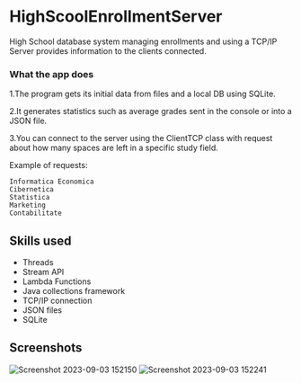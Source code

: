 # HighScoolEnrollmentServer

High School database system managing enrollments and using a TCP/IP Server provides information to the clients connected.

### What the app does

1.The program gets its initial data from files and a local DB using SQLite.

2.It generates statistics such as average grades sent in the console or into a JSON file.

3.You can connect to the server using the ClientTCP class with request about how many spaces are left in a specific study field.

Example of requests: 

    Informatica Economica  
    Cibernetica  
    Statistica  
    Marketing  
    Contabilitate

## Skills used

  - Threads
  - Stream API
  - Lambda Functions
  - Java collections framework
  - TCP/IP connection
  - JSON files
  - SQLite

## Screenshots

![Screenshot 2023-09-03 152150](https://github.com/OctavianGheorghiu/HighScoolEnrollmentServer/assets/127142875/4933850f-d4bc-4792-893f-3a856848c744)
![Screenshot 2023-09-03 152241](https://github.com/OctavianGheorghiu/HighScoolEnrollmentServer/assets/127142875/1054adc9-3410-49af-b684-341c19265ba5)


